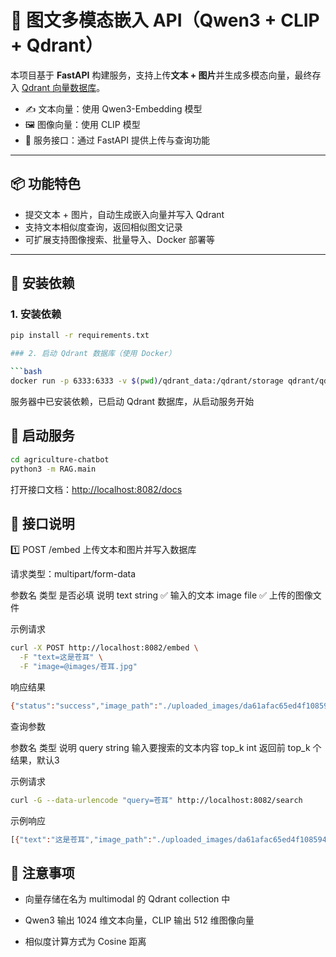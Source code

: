 # 🧠 图文多模态嵌入 API（Qwen3 + CLIP + Qdrant）

本项目基于 **FastAPI** 构建服务，支持上传**文本 + 图片**并生成多模态向量，最终存入 [Qdrant 向量数据库](https://qdrant.tech)。

- ✍️ 文本向量：使用 Qwen3-Embedding 模型
- 🖼️ 图像向量：使用 CLIP 模型
- 🚀 服务接口：通过 FastAPI 提供上传与查询功能

---

## 📦 功能特色

- 提交文本 + 图片，自动生成嵌入向量并写入 Qdrant
- 支持文本相似度查询，返回相似图文记录
- 可扩展支持图像搜索、批量导入、Docker 部署等

---

## 🔧 安装依赖

### 1. 安装依赖

```bash
pip install -r requirements.txt

### 2. 启动 Qdrant 数据库（使用 Docker）

```bash
docker run -p 6333:6333 -v $(pwd)/qdrant_data:/qdrant/storage qdrant/qdrant
```
服务器中已安装依赖，已启动 Qdrant 数据库，从启动服务开始
## 🚀 启动服务

```bash
cd agriculture-chatbot
python3 -m RAG.main
```

打开接口文档：<http://localhost:8082/docs>

## 🧩 接口说明

1️⃣ POST /embed 上传文本和图片并写入数据库

请求类型：multipart/form-data

参数名 类型 是否必填 说明
text string ✅ 输入的文本
image file ✅ 上传的图像文件

示例请求

```bash
curl -X POST http://localhost:8082/embed \
  -F "text=这是苍耳" \
  -F "image=@images/苍耳.jpg"

```

响应结果

```bash
{"status":"success","image_path":"./uploaded_images/da61afac65ed4f108594bfa6240539cd_苍耳.jpg"}
```

查询参数

参数名 类型 说明
query string 输入要搜索的文本内容
top_k int 返回前 top_k 个结果，默认3

示例请求

```bash
curl -G --data-urlencode "query=苍耳" http://localhost:8082/search
```

示例响应

```bash
[{"text":"这是苍耳","image_path":"./uploaded_images/da61afac65ed4f108594bfa6240539cd_苍耳.jpg"}]
```

## 📘 注意事项

- 向量存储在名为 multimodal 的 Qdrant collection 中

- Qwen3 输出 1024 维文本向量，CLIP 输出 512 维图像向量

- 相似度计算方式为 Cosine 距离